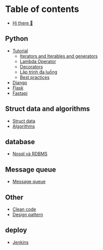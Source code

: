 # Table of contents

* [Hi there 👋](README.md)

## Python

* [Tutorial](<README (3).md>)
  * [Iterators and Iterables and generators ](python/tutorial/iterators-and-iterables-and-generators.md)
  * [Lambda Operator](python/tutorial/lambda-operator.md)
  * [Decorators ](python/tutorial/decorators.md)
  * [Lập trình đa luồng](python/tutorial/lap-trinh-da-luong.md)
  * [Best practices](python/tutorial/best-practices.md)
* [Django](python/django.md)
* [Flask](python/flask.md)
* [Fastapi](python/fastapi.md)

## Struct data and algorithms&#x20;

* [Struct data](struct-data-and-algorithms/struct-data.md)
* [Algorithms](struct-data-and-algorithms/algorithms.md)

## database

* [Nosql và RDBMS](<README (2).md>)

## Message queue

* [Message queue](<README (1).md>)

## Other

* [Clean code](other/clean-code.md)
* [Design pattern](other/design-pattern.md)

## deploy

* [Jenkins](deploy/jenkins/jenkins.md)
